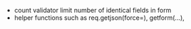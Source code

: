 - count validator limit number of identical fields in form
- helper functions such as req.getjson(force=), getform(...), 
